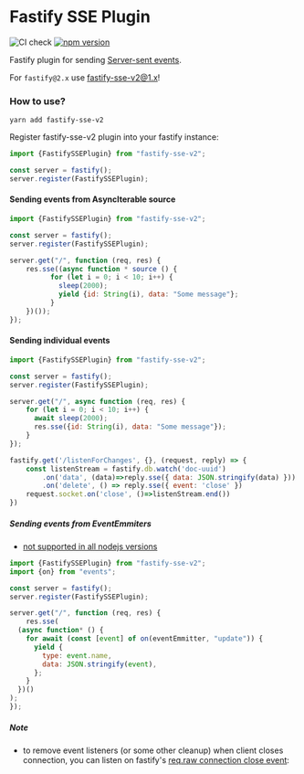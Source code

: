 # Fastify SSE Plugin
![CI check](https://github.com/NodeFactoryIo/fastify-sse-v2/workflows/CI%20check/badge.svg?branch=master)
[![npm version](https://badge.fury.io/js/fastify-sse-v2.svg)](https://badge.fury.io/js/fastify-sse-v2)

Fastify plugin for sending [Server-sent events](https://en.wikipedia.org/wiki/Server-sent_events).

For `fastify@2.x` use [fastify-sse-v2@1.x](https://github.com/NodeFactoryIo/fastify-sse-v2/tree/1.x)!

### How to use?

```terminal
yarn add fastify-sse-v2
```
Register fastify-sse-v2 plugin into your fastify instance:
```javascript
import {FastifySSEPlugin} from "fastify-sse-v2";

const server = fastify();
server.register(FastifySSEPlugin);
```

#### Sending events from AsyncIterable source

```javascript
import {FastifySSEPlugin} from "fastify-sse-v2";

const server = fastify();
server.register(FastifySSEPlugin);

server.get("/", function (req, res) {
    res.sse((async function * source () {
          for (let i = 0; i < 10; i++) {
            sleep(2000);
            yield {id: String(i), data: "Some message"};
          }
    })());
});
```
#### Sending individual events

```javascript
import {FastifySSEPlugin} from "fastify-sse-v2";

const server = fastify();
server.register(FastifySSEPlugin);

server.get("/", async function (req, res) {
    for (let i = 0; i < 10; i++) {
      await sleep(2000);
      res.sse({id: String(i), data: "Some message"});
    }
});

fastify.get('/listenForChanges', {}, (request, reply) => {
    const listenStream = fastify.db.watch('doc-uuid')
        .on('data', (data)=>reply.sse({ data: JSON.stringify(data) }))
        .on('delete', () => reply.sse({ event: 'close' })
    request.socket.on('close', ()=>listenStream.end())
})
```

##### Sending events from EventEmmiters

* [not supported in all nodejs versions](https://nodejs.org/api/events.html#events_events_on_emitter_eventname_options)

```javascript
import {FastifySSEPlugin} from "fastify-sse-v2";
import {on} from "events";

const server = fastify();
server.register(FastifySSEPlugin);

server.get("/", function (req, res) {
    res.sse(
  (async function* () {
    for await (const [event] of on(eventEmmitter, "update")) {
      yield {
        type: event.name,
        data: JSON.stringify(event),
      };
    }
  })()
);
});
```


##### Note
- to remove event listeners (or some other cleanup) when client closes connection,
 you can listen on fastify's [req.raw connection close event](https://nodejs.org/docs/latest-v12.x/api/http.html#http_event_close_2):

